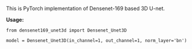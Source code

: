 This is PyTorch implementation of Densenet-169 based 3D U-net.

**Usage:**

```
from densenet169_unet3d import Densenet_Unet3D

model = Densenet_Unet3D(in_channel=1, out_channel=1, norm_layer='bn')
```
